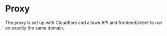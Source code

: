 # Proxy
The proxy is set up with Cloudflare and allows API and frontend/client to run on exactly the same domain.